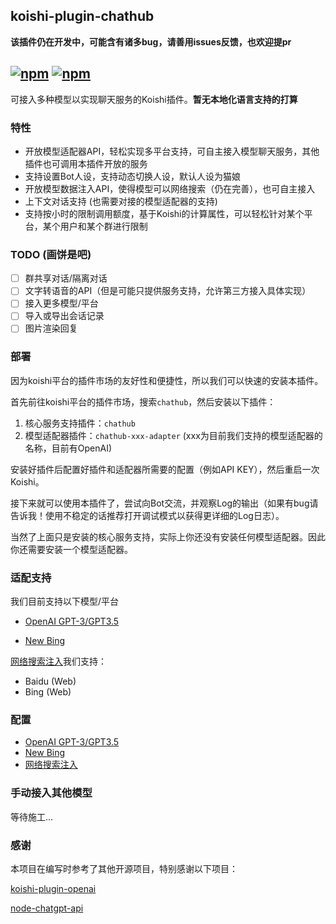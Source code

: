 ## koishi-plugin-chathub

**该插件仍在开发中，可能含有诸多bug，请善用issues反馈，也欢迎提pr**

## [![npm](https://img.shields.io/npm/v/@dingyi222666/koishi-plugin-chathub)](https://www.npmjs.com/package/@dingyi222666/koishi-plugin-chathub) [![npm](https://img.shields.io/npm/dt/@dingyi222666/koishi-plugin-chathub)](https://www.npmjs.com/package//@dingyi222666/koishi-plugin-chathub)

可接入多种模型以实现聊天服务的Koishi插件。**暂无本地化语言支持的打算**

### 特性

- 开放模型适配器API，轻松实现多平台支持，可自主接入模型聊天服务，其他插件也可调用本插件开放的服务
- 支持设置Bot人设，支持动态切换人设，默认人设为猫娘
- 开放模型数据注入API，使得模型可以网络搜索（仍在完善），也可自主接入
- 上下文对话支持 (也需要对接的模型适配器的支持)
- 支持按小时的限制调用额度，基于Koishi的计算属性，可以轻松针对某个平台，某个用户和某个群进行限制

### TODO (画饼是吧)

- [ ] 群共享对话/隔离对话
- [ ] 文字转语音的API（但是可能只提供服务支持，允许第三方接入具体实现）
- [ ] 接入更多模型/平台
- [ ] 导入或导出会话记录
- [ ] 图片渲染回复

### 部署

因为koishi平台的插件市场的友好性和便捷性，所以我们可以快速的安装本插件。

首先前往koishi平台的插件市场，搜索`chathub`，然后安装以下插件：

1. 核心服务支持插件：`chathub`
2. 模型适配器插件：`chathub-xxx-adapter` (xxx为目前我们支持的模型适配器的名称，目前有OpenAI)

安装好插件后配置好插件和适配器所需要的配置（例如API KEY），然后重启一次Koishi。

接下来就可以使用本插件了，尝试向Bot交流，并观察Log的输出（如果有bug请告诉我！使用不稳定的话推荐打开调试模式以获得更详细的Log日志）。

当然了上面只是安装的核心服务支持，实际上你还没有安装任何模型适配器。因此你还需要安装一个模型适配器。

### 适配支持

我们目前支持以下模型/平台

- [OpenAI GPT-3/GPT3.5](/packages/openai-adapter/README.md)

- [New Bing](/packages/newbing-adapter/README.md)

[网络搜索注入](/packages/search-service/README.md)我们支持：

- Baidu (Web)
- Bing (Web)

### 配置

- [OpenAI GPT-3/GPT3.5](/packages/openai-adapter/README.md)
- [New Bing](/packages/newbing-adapter/README.md)
- [网络搜索注入](/packages/search-service/README.md)

### 手动接入其他模型

等待施工...

### 感谢

本项目在编写时参考了其他开源项目，特别感谢以下项目：

[koishi-plugin-openai](https://github.com/TomLBZ/koishi-plugin-openai)

[node-chatgpt-api](https://github.com/waylaidwanderer/node-chatgpt-api)
